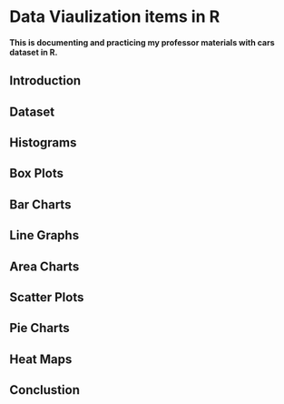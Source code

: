 # Data Viaulization items in R
#### This is documenting and practicing my professor materials with cars dataset in R. 


## Introduction
## Dataset
## Histograms
## Box Plots
## Bar Charts
## Line Graphs
## Area Charts
## Scatter Plots
## Pie Charts
## Heat Maps
## Conclustion


